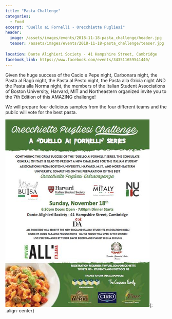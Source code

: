 ```yaml
---
title: "Pasta Challenge"
categories:
  - Food
excerpt: "Duello ai Fornelli - Orecchiette Pugliesi"
header:
  image: /assets/images/events/2018-11-18-pasta_challenge/header.jpg
  teaser: /assets/images/events/2018-11-18-pasta_challenge/teaser.jpg

location: Dante Alighieri Society - 41 Hampshire Street, Cambridge
facebook_link: https://www.facebook.com/events/343511659541440/
---
```



Given the huge success of the Cacio e Pepe night, Carbonara night, the Pasta al Ragù night, the Pasta al Pesto night, the Pasta alla Gricia night AND the Pasta alla Norma night, the members of the Italian Student Associations of Boston University, Harvard, MIT and Northeastern organized invite you to the 7th Edition of this AMAZING challenge!

We will prepare four delicious samples from the four different teams and the public will vote for the best pasta.

![image-center](/assets/images/events/2018-11-18-pasta_challenge/flyer.jpg){: .align-center}
